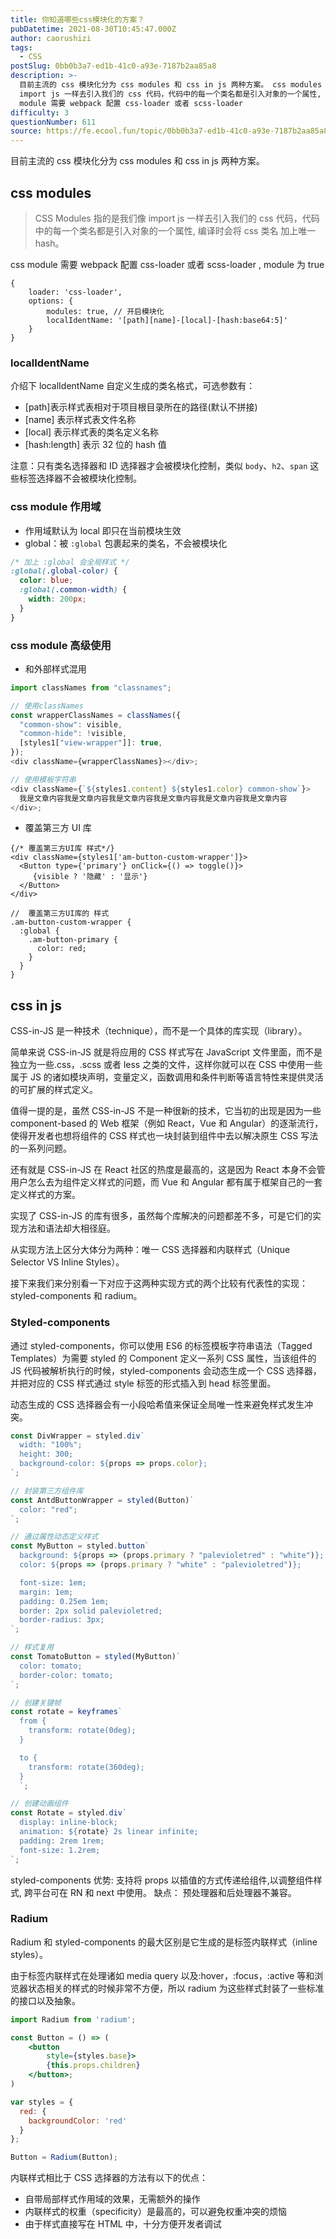 ```yaml
---
title: 你知道哪些css模块化的方案？
pubDatetime: 2021-08-30T10:45:47.000Z
author: caorushizi
tags:
  - CSS
postSlug: 0bb0b3a7-ed1b-41c0-a93e-7187b2aa85a8
description: >-
  目前主流的 css 模块化分为 css modules 和 css in js 两种方案。 css modules CSS Modules 指的是我们像
  import js 一样去引入我们的 css 代码，代码中的每一个类名都是引入对象的一个属性, 编译时会将 css 类名 加上唯一 hash。 css
  module 需要 webpack 配置 css-loader 或者 scss-loader
difficulty: 3
questionNumber: 611
source: https://fe.ecool.fun/topic/0bb0b3a7-ed1b-41c0-a93e-7187b2aa85a8
---
```


目前主流的 css 模块化分为 css modules 和 css in js 两种方案。

## css modules

> CSS Modules 指的是我们像 import js 一样去引入我们的 css 代码，代码中的每一个类名都是引入对象的一个属性, 编译时会将 css 类名 加上唯一 hash。

css module 需要 webpack 配置 css-loader 或者 scss-loader , module 为 true

```
{
    loader: 'css-loader',
    options: {
        modules: true, // 开启模块化
        localIdentName: '[path][name]-[local]-[hash:base64:5]'
    }
}
```

### localIdentName

介绍下 localIdentName 自定义生成的类名格式，可选参数有：

- [path]表示样式表相对于项目根目录所在的路径(默认不拼接)
- [name] 表示样式表文件名称
- [local] 表示样式表的类名定义名称
- [hash:length] 表示 32 位的 hash 值

注意：只有类名选择器和 ID 选择器才会被模块化控制，类似 `body`、`h2`、`span` 这些标签选择器不会被模块化控制。

### css module 作用域

- 作用域默认为 local 即只在当前模块生效
- global：被 `:global` 包裹起来的类名，不会被模块化

```css
/* 加上 :global 会全局样式 */
:global(.global-color) {
  color: blue;
  :global(.common-width) {
    width: 200px;
  }
}
```

### css module 高级使用

- 和外部样式混用

```js
import classNames from "classnames";

// 使用classNames
const wrapperClassNames = classNames({
  "common-show": visible,
  "common-hide": !visible,
  [styles1["view-wrapper"]]: true,
});
<div className={wrapperClassNames}></div>;

// 使用模板字符串
<div className={`${styles1.content} ${styles1.color} common-show`}>
  我是文章内容我是文章内容我是文章内容我是文章内容我是文章内容我是文章内容
</div>;
```

- 覆盖第三方 UI 库

```
{/* 覆盖第三方UI库 样式*/}
<div className={styles1['am-button-custom-wrapper']}>
  <Button type={'primary'} onClick={() => toggle()}>
     {visible ? '隐藏' : '显示'}
  </Button>
</div>

//  覆盖第三方UI库的 样式
.am-button-custom-wrapper {
  :global {
    .am-button-primary {
      color: red;
    }
  }
}
```

## css in js

CSS-in-JS 是一种技术（technique），而不是一个具体的库实现（library）。

简单来说 CSS-in-JS 就是将应用的 CSS 样式写在 JavaScript 文件里面，而不是独立为一些.css，.scss 或者 less 之类的文件，这样你就可以在 CSS 中使用一些属于 JS 的诸如模块声明，变量定义，函数调用和条件判断等语言特性来提供灵活的可扩展的样式定义。

值得一提的是，虽然 CSS-in-JS 不是一种很新的技术，它当初的出现是因为一些 component-based 的 Web 框架（例如 React，Vue 和 Angular）的逐渐流行，使得开发者也想将组件的 CSS 样式也一块封装到组件中去以解决原生 CSS 写法的一系列问题。

还有就是 CSS-in-JS 在 React 社区的热度是最高的，这是因为 React 本身不会管用户怎么去为组件定义样式的问题，而 Vue 和 Angular 都有属于框架自己的一套定义样式的方案。

实现了 CSS-in-JS 的库有很多，虽然每个库解决的问题都差不多，可是它们的实现方法和语法却大相径庭。

从实现方法上区分大体分为两种：唯一 CSS 选择器和内联样式（Unique Selector VS Inline Styles）。

接下来我们来分别看一下对应于这两种实现方式的两个比较有代表性的实现：styled-components 和 radium。

### Styled-components

通过 styled-components，你可以使用 ES6 的标签模板字符串语法（Tagged Templates）为需要 styled 的 Component 定义一系列 CSS 属性，当该组件的 JS 代码被解析执行的时候，styled-components 会动态生成一个 CSS 选择器，并把对应的 CSS 样式通过 style 标签的形式插入到 head 标签里面。

动态生成的 CSS 选择器会有一小段哈希值来保证全局唯一性来避免样式发生冲突。

```jsx
const DivWrapper = styled.div`
  width: "100%";
  height: 300;
  background-color: ${props => props.color};
`;

// 封装第三方组件库
const AntdButtonWrapper = styled(Button)`
  color: "red";
`;

// 通过属性动态定义样式
const MyButton = styled.button`
  background: ${props => (props.primary ? "palevioletred" : "white")};
  color: ${props => (props.primary ? "white" : "palevioletred")};

  font-size: 1em;
  margin: 1em;
  padding: 0.25em 1em;
  border: 2px solid palevioletred;
  border-radius: 3px;
`;

// 样式复用
const TomatoButton = styled(MyButton)`
  color: tomato;
  border-color: tomato;
`;

// 创建关键帧
const rotate = keyframes`
  from {
    transform: rotate(0deg);
  }

  to {
    transform: rotate(360deg);
  }
  `;

// 创建动画组件
const Rotate = styled.div`
  display: inline-block;
  animation: ${rotate} 2s linear infinite;
  padding: 2rem 1rem;
  font-size: 1.2rem;
`;
```

styled-components 优势: 支持将 props 以插值的方式传递给组件,以调整组件样式, 跨平台可在 RN 和 next 中使用。 缺点： 预处理器和后处理器不兼容。

### Radium

Radium 和 styled-components 的最大区别是它生成的是标签内联样式（inline styles）。

由于标签内联样式在处理诸如 media query 以及:hover，:focus，:active 等和浏览器状态相关的样式的时候非常不方便，所以 radium 为这些样式封装了一些标准的接口以及抽象。

```jsx
import Radium from 'radium';

const Button = () => (
    <button
        style={styles.base}>
        {this.props.children}
    </button>;
)

var styles = {
  red: {
    backgroundColor: 'red'
  }
};

Button = Radium(Button);
```

内联样式相比于 CSS 选择器的方法有以下的优点：

- 自带局部样式作用域的效果，无需额外的操作
- 内联样式的权重（specificity）是最高的，可以避免权重冲突的烦恼
- 由于样式直接写在 HTML 中，十分方便开发者调试

